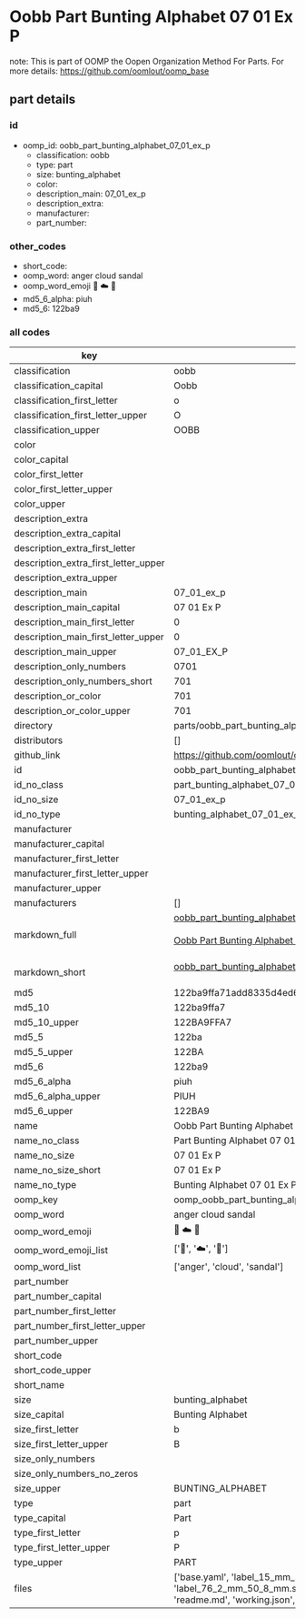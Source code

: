# Oobb Part Bunting Alphabet 07 01 Ex P  

note: This is part of OOMP the Oopen Organization Method For Parts. For more details: https://github.com/oomlout/oomp_base

##  part details





### id
* oomp_id: oobb_part_bunting_alphabet_07_01_ex_p
  * classification: oobb
  * type: part
  * size: bunting_alphabet
  * color: 
  * description_main: 07_01_ex_p
  * description_extra: 
  * manufacturer: 
  * part_number: 

### other_codes
* short_code: 
* oomp_word: anger cloud sandal
* oomp_word_emoji :anger: :cloud: :sandal:
* md5_6_alpha: piuh
* md5_6: 122ba9

### all codes 
| key | value |  
| --- | --- |  
| classification | oobb |  
| classification_capital | Oobb |  
| classification_first_letter | o |  
| classification_first_letter_upper | O |  
| classification_upper | OOBB |  
| color |  |  
| color_capital |  |  
| color_first_letter |  |  
| color_first_letter_upper |  |  
| color_upper |  |  
| description_extra |  |  
| description_extra_capital |  |  
| description_extra_first_letter |  |  
| description_extra_first_letter_upper |  |  
| description_extra_upper |  |  
| description_main | 07_01_ex_p |  
| description_main_capital | 07 01 Ex P |  
| description_main_first_letter | 0 |  
| description_main_first_letter_upper | 0 |  
| description_main_upper | 07_01_EX_P |  
| description_only_numbers | 0701 |  
| description_only_numbers_short | 701 |  
| description_or_color | 701 |  
| description_or_color_upper | 701 |  
| directory | parts/oobb_part_bunting_alphabet_07_01_ex_p |  
| distributors | [] |  
| github_link | https://github.com/oomlout/oomlout_oomp_part_src/tree/main/parts/oobb_part_bunting_alphabet_07_01_ex_p/working |  
| id | oobb_part_bunting_alphabet_07_01_ex_p |  
| id_no_class | part_bunting_alphabet_07_01_ex_p |  
| id_no_size | 07_01_ex_p |  
| id_no_type | bunting_alphabet_07_01_ex_p |  
| manufacturer |  |  
| manufacturer_capital |  |  
| manufacturer_first_letter |  |  
| manufacturer_first_letter_upper |  |  
| manufacturer_upper |  |  
| manufacturers | [] |  
| markdown_full | [oobb_part_bunting_alphabet_07_01_ex_p](https://github.com/oomlout/oomlout_oomp_part_src/tree/main/parts/oobb_part_bunting_alphabet_07_01_ex_p/working)<br>[](https://github.com/oomlout/oomlout_oomp_part_src/tree/main/parts/oobb_part_bunting_alphabet_07_01_ex_p/working)<br>[Oobb Part Bunting Alphabet 07 01 Ex P](https://github.com/oomlout/oomlout_oomp_part_src/tree/main/parts/oobb_part_bunting_alphabet_07_01_ex_p/working)<br><br> |  
| markdown_short | [oobb_part_bunting_alphabet_07_01_ex_p](https://github.com/oomlout/oomlout_oomp_part_src/tree/main/parts/oobb_part_bunting_alphabet_07_01_ex_p/working)<br><br> |  
| md5 | 122ba9ffa71add8335d4ed69013158c5 |  
| md5_10 | 122ba9ffa7 |  
| md5_10_upper | 122BA9FFA7 |  
| md5_5 | 122ba |  
| md5_5_upper | 122BA |  
| md5_6 | 122ba9 |  
| md5_6_alpha | piuh |  
| md5_6_alpha_upper | PIUH |  
| md5_6_upper | 122BA9 |  
| name | Oobb Part Bunting Alphabet 07 01 Ex P |  
| name_no_class | Part Bunting Alphabet 07 01 Ex P |  
| name_no_size | 07 01 Ex P |  
| name_no_size_short | 07 01 Ex P |  
| name_no_type | Bunting Alphabet 07 01 Ex P |  
| oomp_key | oomp_oobb_part_bunting_alphabet_07_01_ex_p |  
| oomp_word | anger cloud sandal |  
| oomp_word_emoji | :anger: :cloud: :sandal: |  
| oomp_word_emoji_list | [':anger:', ':cloud:', ':sandal:'] |  
| oomp_word_list | ['anger', 'cloud', 'sandal'] |  
| part_number |  |  
| part_number_capital |  |  
| part_number_first_letter |  |  
| part_number_first_letter_upper |  |  
| part_number_upper |  |  
| short_code |  |  
| short_code_upper |  |  
| short_name |  |  
| size | bunting_alphabet |  
| size_capital | Bunting Alphabet |  
| size_first_letter | b |  
| size_first_letter_upper | B |  
| size_only_numbers |  |  
| size_only_numbers_no_zeros |  |  
| size_upper | BUNTING_ALPHABET |  
| type | part |  
| type_capital | Part |  
| type_first_letter | p |  
| type_first_letter_upper | P |  
| type_upper | PART |  
| files | ['base.yaml', 'label_15_mm_30_mm.pdf', 'label_15_mm_30_mm.svg', 'label_76_2_mm_50_8_mm.pdf', 'label_76_2_mm_50_8_mm.svg', 'label_oomlout_76_2_mm_50_8_mm.pdf', 'label_oomlout_76_2_mm_50_8_mm.svg', 'readme.md', 'working.json', 'working.yaml'] |  
